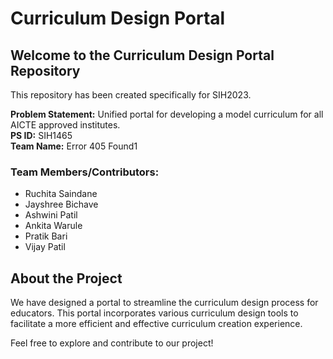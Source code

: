# Curriculum Design Portal

## Welcome to the Curriculum Design Portal Repository

This repository has been created specifically for SIH2023.

**Problem Statement:** Unified portal for developing a model curriculum for all AICTE approved institutes.  
**PS ID:** SIH1465  
**Team Name:** Error 405 Found1  

### Team Members/Contributors:
- Ruchita Saindane
- Jayshree Bichave
- Ashwini Patil
- Ankita Warule
- Pratik Bari
- Vijay Patil

## About the Project

We have designed a portal to streamline the curriculum design process for educators. This portal incorporates various curriculum design tools to facilitate a more efficient and effective curriculum creation experience.

Feel free to explore and contribute to our project!
